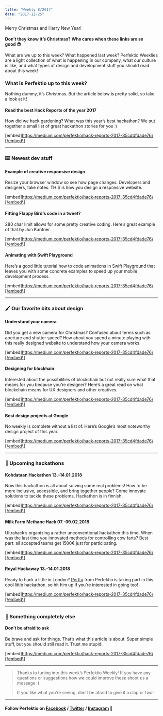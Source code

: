 ```yaml
---
title: "Weekly 8/2017"
date: "2017-12-25"
---
```


Merry Christmas and Harry New Year!

#### Don’t they know it’s Christmas? Who cares when these links are so good 😍

What are we up to this week? What happened last week? Perfektio Weeklies are a light collection of what is happening in our company, what our culture is like, and what types of design and development stuff you should read about this week!

### What is Perfektio up to this week?

Nothing dummy, it’s Christmas. But the article below is pretty solid, so take a look at it!

#### Read the best Hack Reports of the year 2017

How did we hack gardening? What was this year’s best hackathon? We put together a small list of great hackathon stories for you :)

\[embed\]https://medium.com/perfektio/hack-reports-2017-35cd4fdade76\[/embed\]

---

### ⌨️ Newest dev stuff

#### Example of creative responsive design

Resize your browser window so see how page changes. Developers and designers, take notes. THIS is how you design a responsive website.

\[embed\]https://medium.com/perfektio/hack-reports-2017-35cd4fdade76\[/embed\]

#### Fitting Flappy Bird’s code in a tweet?

280 char limit allows for some pretty creative coding. Here’s great example of that by Jon Kantner.

\[embed\]https://medium.com/perfektio/hack-reports-2017-35cd4fdade76\[/embed\]

#### Animating with Swift Playground

Here’s a good little tutorial how to code animations in Swift Playground that leaves you with some concrete examples to speed up your mobile development process.

\[embed\]https://medium.com/perfektio/hack-reports-2017-35cd4fdade76\[/embed\]

---

### 🖌 Our favorite bits about design

#### Understand your camera

Did you get a new camera for Christmas? Confused about terms such as aperture and shutter speed? How about you spend a minute playing with this really designed website to understand how your camera works.

\[embed\]https://medium.com/perfektio/hack-reports-2017-35cd4fdade76\[/embed\]

#### Designing for blockhain

Interested about the possibilities of blockchain but not really sure what that means for you because you’re designer? Here’s a great read on what blockchain means for UX designers and other creatives.

\[embed\]https://medium.com/perfektio/hack-reports-2017-35cd4fdade76\[/embed\]

#### Best design projects at Google

No weekly is complete without a list of. Here’s Google’s most noteworthy design project of this year.

\[embed\]https://medium.com/perfektio/hack-reports-2017-35cd4fdade76\[/embed\]

---

### 👊 Upcoming hackathons

#### Kohdataan Hackathon 13.-14.01.2018

Now this hackathon is all about solving some real problems! How to be more inclusive, accessible, and bring together people? Come innovate solutions to tackle these problems. Hackathon is in finnish.

\[embed\]https://medium.com/perfektio/hack-reports-2017-35cd4fdade76\[/embed\]

#### Milk Farm Methane Hack 07.-09.02.2018

Ultrahack’s organizing a rather unconventional hackathon this time. When was the last time you innovated methods for controlling cow farts? Best part: all accepted teams get 1500€ just for participating.

\[embed\]https://medium.com/perfektio/hack-reports-2017-35cd4fdade76\[/embed\]

#### Royal Hackaway 13.-14.01.2018

Ready to hack a little in London? [Perttu](https://medium.com/u/aceecd637496) from Perfektio is taking part in this cool little hackathon, so hit him up if you’re interested in going too!

\[embed\]https://medium.com/perfektio/hack-reports-2017-35cd4fdade76\[/embed\]

---

### 👻 Something completely else

#### Don’t be afraid to ask

Be brave and ask for things. That’s what this article is about. Super simple stuff, but you should still read it. Trust me stupid.

\[embed\]https://medium.com/perfektio/hack-reports-2017-35cd4fdade76\[/embed\]

---

> Thanks to tuning into this week’s Perfektio Weekly! If you have any questions or suggestions how we could improve these shoot us a message :)

> If you like what you’re seeing, don’t be afraid to give it a clap or two!

---

#### Follow Perfektio on [Facebook](https://www.facebook.com/PerfektioOy/) / [Twitter](https://twitter.com/perfektio) / [Instagram](https://www.instagram.com/weareperfektio/) 👀
